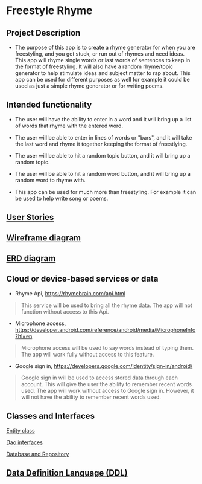 # Freestyle Rhyme

## Project Description
 
* The purpose of this app is to create a rhyme generator for when you are freestyling, and you get stuck, or run out of rhymes and need ideas. This app will rhyme single words or last words of sentences to keep in the format of freestyling. It will also have a random rhyme/topic generator to help stimulate ideas and subject matter to rap about. This app can be used for different purposes as well for example it could be used as just a simple rhyme generator or for writing poems.

## Intended functionality
* The user will have the ability to enter in a word and it will bring up a list of words that rhyme with the entered word.

* The user will be able to enter in lines of words or "bars", and it will take the last word and rhyme it together keeping the format of freestlying. 

* The user will be able to hit a random topic button, and it will bring up a random topic.

* The user will be able to hit a random word button, and it will bring up a random word to rhyme with.

* This app can be used for much more than freestyling. For example it can be used to help write song or poems.

## [User Stories](user-stories.md)

## [Wireframe diagram](wireframe.md)

## [ERD diagram](erd.md)

## Cloud or device-based services or data

* Rhyme Api, https://rhymebrain.com/api.html
> This service will be used to bring all the rhyme data. The app will not function without access to this Api.

* Microphone access, https://developer.android.com/reference/android/media/MicrophoneInfo?hl=en
> Microphone access will be used to say words instead of typing them. The app will work fully without access to this feature.

* Google sign in, https://developers.google.com/identity/sign-in/android/
> Google sign in will be used to access stored data through each account. This will give the user the ability to remember recent words used. The app will work without access to Google sign in. However, it will not have the ability to remember recent words used.

## Classes and Interfaces

[Entity class](https://github.com/Curtis19-99/freestyle-rhyme/tree/master/app/src/main/java/edu/cnm/deepdive/freestylerhyme/model/entity)

[Dao interfaces](https://github.com/Curtis19-99/freestyle-rhyme/tree/master/app/src/main/java/edu/cnm/deepdive/freestylerhyme/model/dao)

[Database and Repository](https://github.com/Curtis19-99/freestyle-rhyme/tree/master/app/src/main/java/edu/cnm/deepdive/freestylerhyme/service)

## [Data Definition Language (DDL)](ddl.md)